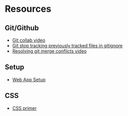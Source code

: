 # Resources

Git/Github
---------
* [Git collab video](https://www.youtube.com/watch?v=MnUd31TvBoU)
* [Git stop tracking previously tracked files in gitignore](https://stackoverflow.com/questions/1274057/how-to-make-git-forget-about-a-file-that-was-tracked-but-is-now-in-gitignore)
* [Resolving git merge conflicts video](https://www.youtube.com/watch?v=oFYyTZwMyAg)

Setup
--------
* [Web App Setup](https://github.com/CodeRed30/portfolio/blob/main/processes/sinatra_web_app.md)

CSS
---------
* [CSS primer](https://medium.com/arren-alexander/adding-css-to-your-sinatra-project-f82190e26ca0)
